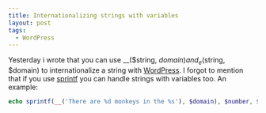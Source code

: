```yaml
---
title: Internationalizing strings with variables
layout: post
tags:
  - WordPress
---
```

Yesterday i wrote that you can use __($string, $domain) and _e($string, $domain) to internationalize a string with [WordPress](http://www.wordpress.org). I forgot to mention that if you use [sprintf](http://www.php.net/sprintf) you can handle strings with variables too. An example:

```php
echo sprintf(__('There are %d monkeys in the %s'), $domain), $number, $location);
```
